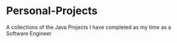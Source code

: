 # Personal-Projects
A collections of the Java Projects I have completed as my time as a Software Engineer
